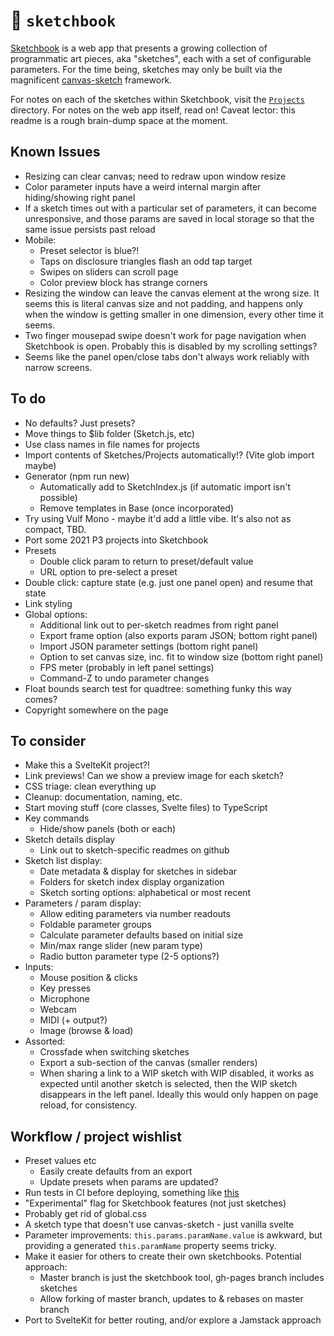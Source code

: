 # :notebook: `sketchbook`

[Sketchbook](https://sketchbook.flatpickles.com/) is a web app that presents a growing collection of programmatic art pieces, aka "sketches", each with a set of configurable parameters. For the time being, sketches may only be built via the magnificent [canvas-sketch](https://github.com/mattdesl/canvas-sketch) framework.

For notes on each of the sketches within Sketchbook, visit the [`Projects`](./src/Sketches/Projects/) directory. For notes on the web app itself, read on! Caveat lector: this readme is a rough brain-dump space at the moment.

## Known Issues

-   Resizing can clear canvas; need to redraw upon window resize
-   Color parameter inputs have a weird internal margin after hiding/showing right panel
-   If a sketch times out with a particular set of parameters, it can become unresponsive, and those params are saved in local storage so that the same issue persists past reload
-   Mobile:
    -   Preset selector is blue?!
    -   Taps on disclosure triangles flash an odd tap target
    -   Swipes on sliders can scroll page
    -   Color preview block has strange corners
-   Resizing the window can leave the canvas element at the wrong size. It seems this is literal canvas size and not padding, and happens only when the window is getting smaller in one dimension, every other time it seems.
-   Two finger mousepad swipe doesn't work for page navigation when Sketchbook is open. Probably this is disabled by my scrolling settings?
-   Seems like the panel open/close tabs don't always work reliably with narrow screens.

## To do

-   No defaults? Just presets?
-   Move things to $lib folder (Sketch.js, etc)
-   Use class names in file names for projects
-   Import contents of Sketches/Projects automatically!? (Vite glob import maybe)
-   Generator (npm run new)
    -   Automatically add to SketchIndex.js (if automatic import isn't possible)
    -   Remove templates in Base (once incorporated)
-   Try using Vulf Mono - maybe it'd add a little vibe. It's also not as compact, TBD.
-   Port some 2021 P3 projects into Sketchbook
-   Presets
    -   Double click param to return to preset/default value
    -   URL option to pre-select a preset
-   Double click: capture state (e.g. just one panel open) and resume that state
-   Link styling
-   Global options:
    -   Additional link out to per-sketch readmes from right panel
    -   Export frame option (also exports param JSON; bottom right panel)
    -   Import JSON parameter settings (bottom right panel)
    -   Option to set canvas size, inc. fit to window size (bottom right panel)
    -   FPS meter (probably in left panel settings)
    -   Command-Z to undo parameter changes
-   Float bounds search test for quadtree: something funky this way comes?
-   Copyright somewhere on the page

## To consider

-   Make this a SvelteKit project?!
-   Link previews! Can we show a preview image for each sketch?
-   CSS triage: clean everything up
-   Cleanup: documentation, naming, etc.
-   Start moving stuff (core classes, Svelte files) to TypeScript
-   Key commands
    -   Hide/show panels (both or each)
-   Sketch details display
    -   Link out to sketch-specific readmes on github
-   Sketch list display:
    -   Date metadata & display for sketches in sidebar
    -   Folders for sketch index display organization
    -   Sketch sorting options: alphabetical or most recent
-   Parameters / param display:
    -   Allow editing parameters via number readouts
    -   Foldable parameter groups
    -   Calculate parameter defaults based on initial size
    -   Min/max range slider (new param type)
    -   Radio button parameter type (2-5 options?)
-   Inputs:
    -   Mouse position & clicks
    -   Key presses
    -   Microphone
    -   Webcam
    -   MIDI (+ output?)
    -   Image (browse & load)
-   Assorted:
    -   Crossfade when switching sketches
    -   Export a sub-section of the canvas (smaller renders)
    -   When sharing a link to a WIP sketch with WIP disabled, it works as expected until another sketch is selected, then the WIP sketch disappears in the left panel. Ideally this would only happen on page reload, for consistency.

## Workflow / project wishlist

-   Preset values etc
    -   Easily create defaults from an export
    -   Update presets when params are updated?
-   Run tests in CI before deploying, something like [this](https://medium.com/@jjzcru/building-a-ci-cd-pipeline-with-vercel-and-github-actions-f80d3a4a7de3)
-   "Experimental" flag for Sketchbook features (not just sketches)
-   Probably get rid of global.css
-   A sketch type that doesn't use canvas-sketch - just vanilla svelte
-   Parameter improvements: `this.params.paramName.value` is awkward, but providing a generated `this.paramName` property seems tricky.
-   Make it easier for others to create their own sketchbooks. Potential approach:
    -   Master branch is just the sketchbook tool, gh-pages branch includes sketches
    -   Allow forking of master branch, updates to & rebases on master branch
-   Port to SvelteKit for better routing, and/or explore a Jamstack approach
